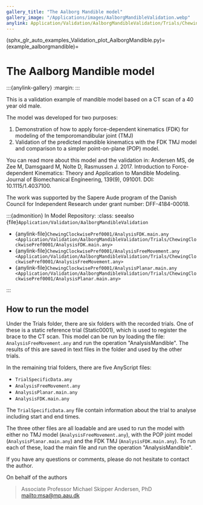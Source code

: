 ```yaml
---
gallery_title: "The Aalborg Mandible model"
gallery_image: "/Applications/images/AalborgMandibleValidation.webp"
anylink: Application/Validation/AalborgMandibleValidation/Trials/ChewingClockwisePref0001/AnalysisFreeMovement.any
---
```


(sphx_glr_auto_examples_Validation_plot_AalborgMandible.py)=
(example_aalborgmandible)=
# The Aalborg Mandible model

:::{anylink-gallery}
:margin:
:::

This is a validation example of mandible model based on a CT scan of a 40 year old male.

The model was developed for two purposes:

1. Demonstration of how to apply force-dependent kinematics (FDK) for modeling of
   the temporomandibular joint (TMJ)
2. Validation of the predicted mandible kinematics with the FDK TMJ model and
   comparison to a simpler point-on-plane (POP) model.

You can read more about this model and the validation in:
Andersen MS, de Zee M, Damsgaard M, Nolte D, Rasmussen J. 2017.
Introduction to Force-dependent Kinematics: Theory and Application to Mandible Modeling.
Journal of Biomechanical Engineering, 139(9), 091001. DOI: 10.1115/1.4037100.

The work was supported by the Sapere Aude program of the Danish Council for
Independent Research under grant number: DFF-4184-00018.



:::{admonition} In Model Repository:
:class: seealso
{file}`Application/Validation/AalborgMandibleValidation`

* {anylink-file}`ChewingClockwisePref0001/AnalysisFDK.main.any <Application/Validation/AalborgMandibleValidation/Trials/ChewingClockwisePref0001/AnalysisFDK.main.any>`
* {anylink-file}`ChewingClockwisePref0001/AnalysisFreeMovement.any <Application/Validation/AalborgMandibleValidation/Trials/ChewingClockwisePref0001/AnalysisFreeMovement.any>`
* {anylink-file}`ChewingClockwisePref0001/AnalysisPlanar.main.any <Application/Validation/AalborgMandibleValidation/Trials/ChewingClockwisePref0001/AnalysisPlanar.main.any>`

:::
## How to run the model

Under the Trials folder, there are six folders with the recorded trials. One of
these is a static reference trial (Static0001), which is used to register the
brace to the CT scan. This model can be run by loading the
file: `AnalysisFreeMovement.any` and run the operation "AnalysisMandible". The
results of this are saved in text files in the folder and used by the other
trials.

In the remaining trial folders, there are five AnyScript files:

- `TrialSpecificData.any`
- `AnalysisFreeMovement.any`
- `AnalysisPlanar.main.any`
- `AnalysisFDK.main.any`

The `TrialSpecificData.any` file contain information about the trial to analyse
including start and end times.

The three other files are all loadable and are used to run the model with either
no TMJ model (`AnalysisFreeMovement.any`), with the POP joint model
(`AnalysisPlanar.main.any`) and the FDK TMJ (`AnalysisFDK.main.any`). To run each of
these, load the main file and run the operation "AnalysisMandible".

If you have any questions or comments, please do not hesitate to contact the author.

On behalf of the authors

> Associate Professor
> Michael Skipper Andersen, PhD
> <mailto:msa@mp.aau.dk>


